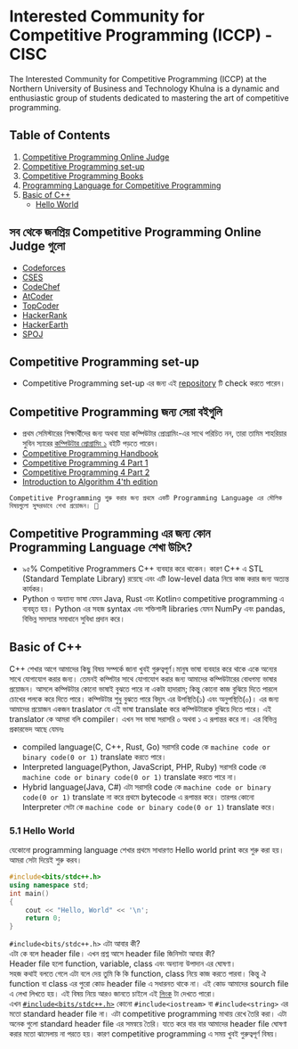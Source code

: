 # Interested Community for Competitive Programming (ICCP) - CISC

The Interested Community for Competitive Programming (ICCP) at the Northern University of Business and Technology Khulna is a dynamic and enthusiastic group of students dedicated to mastering the art of competitive programming.

## Table of Contents

1. [Competitive Programming Online Judge](#online-judges)
2. [Competitive Programming set-up](#repository)
3. [Competitive Programming Books](#books)
4. [Programming Language for Competitive Programming](#programming-language)
5. [Basic of C++](#C++)
    - [Hello World](#helloWorld)

## সব থেকে জনপ্রিয় Competitive Programming Online Judge গুলো <a name="online-judges"></a>

- [Codeforces](https://codeforces.com)
- [CSES](https://cses.fi)
- [CodeChef](https://www.codechef.com)
- [AtCoder](https://atcoder.jp)
- [TopCoder](https://www.topcoder.com)
- [HackerRank](https://www.hackerrank.com)
- [HackerEarth](https://www.hackerearth.com)
- [SPOJ](https://www.spoj.com)

## Competitive Programming set-up
- Competitive Programming set-up এর জন্য এই [repository](https://github.com/nxtsourav7/Compitative-Programming-Setup.git) টি check করতে পারেন। <a name="repository"></a>
## Competitive Programming জন্য সেরা বইগুলি <a name="books"></a>

- প্রথম সেমিস্টারের শিক্ষার্থীদের জন্য অথবা যারা কম্পিউটার প্রোগ্রামিং-এর সাথে পরিচিত নন, তারা তামিম শাহরিয়ার সুবিন স্যারের [কম্পিউটার প্রোগ্রামিং ১](cpResources/cProgramming/CP_ComputerProgrammingTamimShariarSubeen.pdf) বইটি পড়তে পারেন।
- [Competitive Programming Handbook](cpResources/cpBooks/CompetitiveProgrammersHandbook.pdf)
- [Competitive Programming 4 Part 1](cpResources/cpBooks/CompetitiveProgramming4Book1.pdf)
- [Competitive Programming 4 Part 2](cpResources/cpBooks/CompetitiveProgramming4Book2.pdf)
- [Introduction to Algorithm 4'th edition](cpResources/cpBooks/IntroductiontoAlgorithms4th.pdf)

`Competitive Programming শুরু করার জন্য প্রথমে একটি Programming Language এর মৌলিক বিষয়গুলো সুন্দরভাবে শেখা প্রয়োজন। 🌟`

## Competitive Programming এর জন্য কোন Programming Language শেখা উচিৎ? <a name="programming-language"></a>

- ৯৫% Competitive Programmers C++ ব্যবহার করে থাকেন। কারণ C++ এ STL (Standard Template Library) রয়েছে এবং এটি low-level data নিয়ে কাজ করার জন্য অত্যন্ত কার্যকর।
- Python ও অন্যান্য ভাষা যেমন Java, Rust এবং Kotlinও competitive programming এ ব্যবহৃত হয়। Python এর সহজ syntax এবং শক্তিশালী libraries যেমন NumPy এবং pandas, বিভিন্ন সমস্যার সমাধানে সুবিধা প্রদান করে।
## Basic of C++<a name="C++"></a>
C++ শেখার আগে আমাদের কিছু বিষয় সম্পর্কে জানা খুবই গুরুত্বপূর্ণ।মানুষ  ভাষা ব্যবহার করে থাকে একে অন্যের সাথে যোগাযোগ করার জন্য। তেমনই কম্পিটার সাথে যোগাযোগ করার জন্য আমাদের কম্পিউটারের বোধগম্য ভাষার প্রয়োজন। আসলে কম্পিউটার কোনো ভাষাই বুঝতে পারে না একটা হাদারাম; কিন্তু কোনো কাজ বুঝিয়ে দিতে পারলে চোখের পলকে করে দিতে পারে। কম্পিউটার শুধু বুঝতে পারে বিদ্যুৎ এর উপস্থিতি(১) এবং অনুপস্থিতি(০)। এর জন্য আমাদের প্রয়োজন একজন traslator যে এই ভাষা translate করে কম্পিউটারকে বুঝিয়ে দিতে পারে। এই translator কে আমরা বলি compiler। এখন সব ভাষা সরাসরি ০ অথবা ১ এ রূপান্তর করে না। এর বিভিন্ন প্রকারভেদ আছে যেমনঃ 
- compiled language(C, C++, Rust, Go) সরাসরি code কে  `machine code or binary code(0 or 1)` translate করতে পারে।
- Interpreted language(Python, JavaScript, PHP, Ruby) সরাসরি code কে  `machine code or binary code(0 or 1)` translate করতে পারে না।
- Hybrid language(Java, C#) এটা সরাসরি code কে  `machine code or binary code(0 or 1)` translate না করে প্রথমে bytecode এ রূপান্তর করে। তারপর কোনো Interpreter সেটা কে `machine code or binary code(0 or 1)` translate করে। <br>
### 5.1 Hello World <a name="helloWorld"></a>
যেকোনো programming language শেখার প্রথমে সাধারণত Hello world print করে শুরু করা হয়। আমরা সেটা দিয়েই শুরু করব।
```cpp
#include<bits/stdc++.h>
using namespace std;
int main()
{
    cout << "Hello, World" << '\n';
    return 0;
}
```
``#include<bits/stdc++.h>`` এটা আবার কী?<br>
এটা কে বলে header file। এখন প্রশ্ন আসে header file জিনিসটা আবার কী?<br>
Header file হলো function, variable, class এবং অন্যান্য উপাদান এর ঘোষণা।<br>
সহজ কথাই বলতে গেলে এটা বলে দেয় তুমি কি কি function, class নিয়ে কাজ করতে পারবা। কিন্তু ঐ function বা class এর পুরো কোড header file এ সধারনত থাকে না। এই কোড আমাদের sourch file এ লেখা লিখতে হয়। এই বিষয় নিয়ে আরও জানতে চাইলে এই [লিংক](https://en.cppreference.com/w/cpp/header) টা দেখতে পারো।<br>
এখন [``#include<bits/stdc++.h>``](https://gist.github.com/Einstrasse/ac0fe7d7450621a39364ed3b05cacd11) কোনো ``#include<iostream>`` বা ``#include<string>`` এর মতো standard header file না। এটা competitive programming মাথায় রেখে তৈরি করা। এটা অনেক গুলো standard header file এর সমন্বয়ে তৈরি। যাতে করে বার বার আমাদের header file ঘোষণা করার মতো ঝামেলায় না পরতে হয়। কারণ competitive programming এ সময় খুবই গুরুত্বপূর্ণ বিষয়। 


